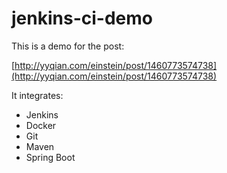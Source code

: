 # jenkins-ci-demo

This is a demo for the post:

[http://yyqian.com/einstein/post/1460773574738](http://yyqian.com/einstein/post/1460773574738)

It integrates:

- Jenkins
- Docker
- Git
- Maven
- Spring Boot


